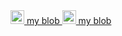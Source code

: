 <a href="https://www.gitsu.cn">
  <img alt="wineSu" width="22px" src="https://www.gitsu.cn/static/img/favicon.ico" />
  my blob
</a>
<a href="https://www.gitsu.cn">
  <img alt="wineSu" width="22px" src="https://www.gitsu.cn/static/img/favicon.ico" />
  my blob
</a>
